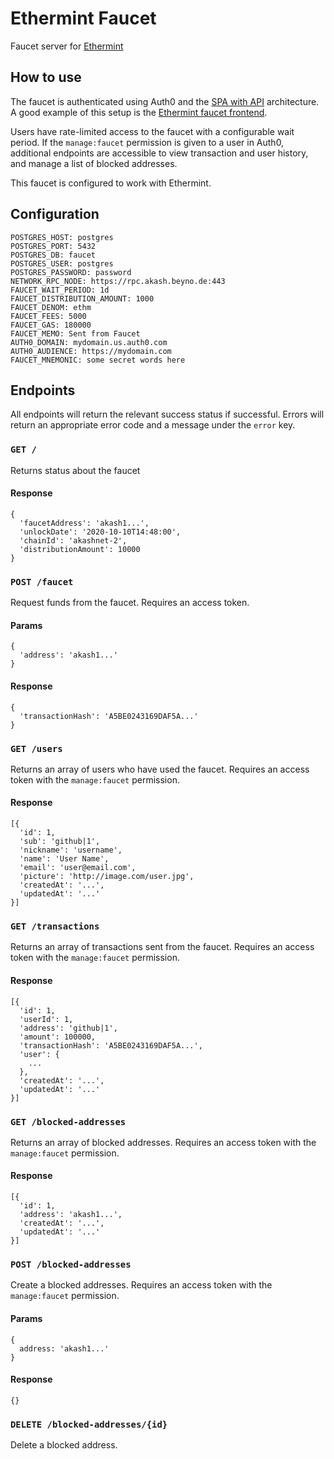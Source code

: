 # Ethermint Faucet

Faucet server for [Ethermint](https://ethermint.dev/)

## How to use

The faucet is authenticated using Auth0 and the 
[SPA with API](https://auth0.com/docs/architecture-scenarios/spa-api) architecture. 
A good example of this setup is the [Ethermint faucet frontend](https://github.com/hanchon-live/ethermint-faucet-frontend). 

Users have rate-limited access to the faucet with a configurable wait period. 
If the `manage:faucet` permission is given to a user in Auth0, additional 
endpoints are accessible to view transaction and user history, and manage
a list of blocked addresses.

This faucet is configured to work with Ethermint.

## Configuration

```
POSTGRES_HOST: postgres
POSTGRES_PORT: 5432
POSTGRES_DB: faucet
POSTGRES_USER: postgres
POSTGRES_PASSWORD: password
NETWORK_RPC_NODE: https://rpc.akash.beyno.de:443
FAUCET_WAIT_PERIOD: 1d
FAUCET_DISTRIBUTION_AMOUNT: 1000
FAUCET_DENOM: ethm
FAUCET_FEES: 5000
FAUCET_GAS: 180000
FAUCET_MEMO: Sent from Faucet
AUTH0_DOMAIN: mydomain.us.auth0.com
AUTH0_AUDIENCE: https://mydomain.com
FAUCET_MNEMONIC: some secret words here
```

## Endpoints

All endpoints will return the relevant success status if successful. Errors will
return an appropriate error code and a message under the `error` key.

### `GET /`

Returns status about the faucet

#### Response

```
{
  'faucetAddress': 'akash1...',
  'unlockDate': '2020-10-10T14:48:00',
  'chainId': 'akashnet-2',
  'distributionAmount': 10000
}
```

### `POST /faucet` 

Request funds from the faucet. Requires an access token.

#### Params

```
{
  'address': 'akash1...'
}
```

#### Response

```
{
  'transactionHash': 'A5BE0243169DAF5A...'
}
```

### `GET /users`

Returns an array of users who have used the faucet. Requires an access token with the 
`manage:faucet` permission.

#### Response

```
[{
  'id': 1,
  'sub': 'github|1',
  'nickname': 'username',
  'name': 'User Name',
  'email': 'user@email.com',
  'picture': 'http://image.com/user.jpg',
  'createdAt': '...',
  'updatedAt': '...'
}]
```

### `GET /transactions`

Returns an array of transactions sent from the faucet. Requires an access token with the 
`manage:faucet` permission.

#### Response

```
[{
  'id': 1,
  'userId': 1,
  'address': 'github|1',
  'amount': 100000,
  'transactionHash': 'A5BE0243169DAF5A...',
  'user': {
    ...
  },
  'createdAt': '...',
  'updatedAt': '...'
}]
```

### `GET /blocked-addresses`

Returns an array of blocked addresses. Requires an access token with the 
`manage:faucet` permission.

#### Response

```
[{
  'id': 1,
  'address': 'akash1...',
  'createdAt': '...',
  'updatedAt': '...'
}]
```

### `POST /blocked-addresses`

Create a blocked addresses. Requires an access token with the `manage:faucet` permission.

#### Params

```
{
  address: 'akash1...'
}
```

#### Response

```
{}
```

### `DELETE /blocked-addresses/{id}`

Delete a blocked address.
